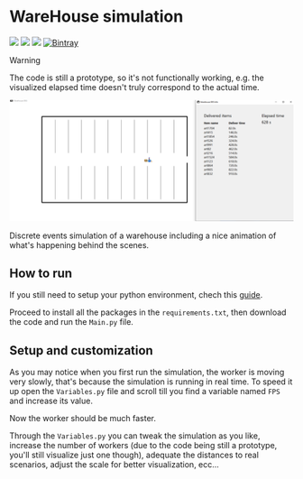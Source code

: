 # WareHouse simulation
<img src="https://img.shields.io/badge/python-3.12-blue?style=flat-square&logo=Python&logoColor=yellow&color=blue&link=https%3A%2F%2Fwww.python.org%2F"> <img src="https://img.shields.io/badge/simpy-4.1.1-lightgreen?style=flat-square&logo=Simpy&logoColor=yellow&color=green&link=https://simpy.readthedocs.io/en/latest/"> <img src="https://img.shields.io/badge/Maintainability-D-turkey?style=flat-square&logo=Code%20Climate&color=orange&link=https%3A%2F%2Fcodeclimate.com%2Fgithub%2Fchessparov%2Fwarehouse-simulation"> [![Bintray](https://img.shields.io/badge/simpy-4.1.1-lightgreen?style=flat-square&logo=Simpy&logoColor=yellow&color=green)](https://simpy.readthedocs.io/en/latest/)



> [!WARNING]
> The code is still a prototype, so it's not functionally working, e.g. the visualized elapsed time doesn't truly correspond to the actual time.


<img src="Images/Test.png">

Discrete events simulation of a warehouse including a nice animation of what's happening behind the scenes.

## How to run

If you still need to setup your python environment, chech this [guide](https://github.com/chessparov/chessparov/blob/main/python-setup.md). 

Proceed to install all the packages in the `requirements.txt`, then download the code and run the `Main.py` file.

## Setup and customization

As you may notice when you first run the simulation, the worker is moving very slowly, that's because the simulation is running in real time. To speed it up open the `Variables.py` file and scroll till you find a variable named `FPS` and increase its value. 

Now the worker should be much faster.

Through the `Variables.py` you can tweak the simulation as you like, increase the number of workers (due to the code being still a prototype, you'll still visualize just one though), adequate the distances to real scenarios, adjust the scale for better visualization, ecc...
